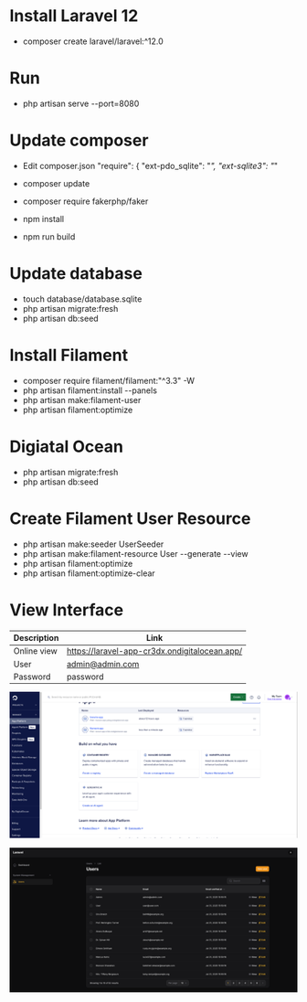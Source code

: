 # Install Laravel 12

- composer create laravel/laravel:^12.0

# Run

- php artisan serve --port=8080

# Update composer
- Edit composer.json
    "require": {
        "ext-pdo_sqlite": "*",
        "ext-sqlite3": "*"  

- composer update
- composer require fakerphp/faker
- npm install
- npm run build

# Update database

- touch database/database.sqlite
- php artisan migrate:fresh
- php artisan db:seed

# Install Filament

- composer require filament/filament:"^3.3" -W
- php artisan filament:install --panels
- php artisan make:filament-user
- php artisan filament:optimize

# Digiatal Ocean

- php artisan migrate:fresh
- php artisan db:seed

# Create Filament User Resource

- php artisan make:seeder UserSeeder
- php artisan make:filament-resource User --generate --view
- php artisan filament:optimize
- php artisan filament:optimize-clear

# View Interface

| Description | Link |
|-------------|------|
| Online view | https://laravel-app-cr3dx.ondigitalocean.app/ |
| User | admin@admin.com |
| Password | password |

![Pic1](./public/img/digitalocean.png)  

![Pic2](./public/img/filament.png)  